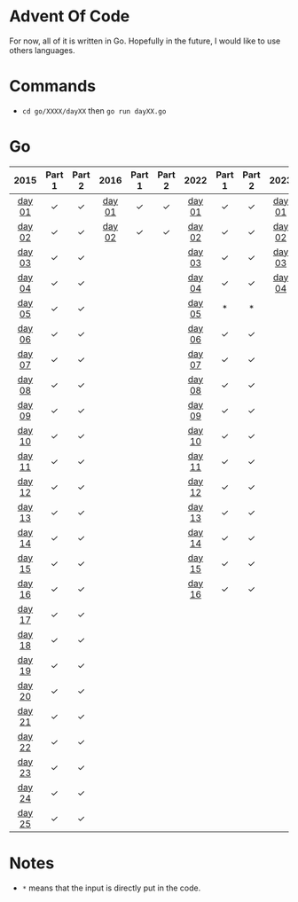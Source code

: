 # Advent Of Code

For now, all of it is written in Go. Hopefully in the future, I would like to use others languages.

# Commands

- `cd go/XXXX/dayXX` then `go run dayXX.go`

# Go

|2015|Part 1|Part 2|2016|Part 1|Part 2|2022|Part 1|Part 2|2023|Part 1|Part 2|
|:---:|:---:|:---:|:---:|:---:|:---:|:---:|:---:|:---:|:---:|:---:|:---:|
|[day 01](./go/2015/day01/day01.go)|&check;|&check;|[day 01](./go/2016/day01/day01.go)|&check;|&check;|[day 01](./go/2022/day01/day01.go)|&check;|&check;|[day 01](./go/2023/day01/day01.go)|&check;|&check;|
|[day 02](./go/2015/day02/day02.go)|&check;|&check;|[day 02](./go/2016/day02/day02.go)|&check;|&check;|[day 02](./go/2022/day02/day02.go)|&check;|&check;|[day 02](./go/2023/day02/day02.go)|&check;|&check;|
|[day 03](./go/2015/day03/day03.go)|&check;|&check;||||[day 03](./go/2022/day03/day03.go)|&check;|&check;|[day 03](./go/2023/day03/day03.go)|&check;|&check;|
|[day 04](./go/2015/day04/day04.go)|&check;|&check;||||[day 04](./go/2022/day04/day04.go)|&check;|&check;|[day 04](./go/2023/day04/day04.go)|&check;|&check;|
|[day 05](./go/2015/day05/day05.go)|&check;|&check;||||[day 05](./go/2022/day05/day05.go)|   *   |   *   |
|[day 06](./go/2015/day06/day06.go)|&check;|&check;||||[day 06](./go/2022/day06/day06.go)|&check;|&check;|
|[day 07](./go/2015/day07/day07.go)|&check;|&check;||||[day 07](./go/2022/day07/day07.go)|&check;|&check;|
|[day 08](./go/2015/day08/day08.go)|&check;|&check;||||[day 08](./go/2022/day08/day08.go)|&check;|&check;|
|[day 09](./go/2015/day09/day09.go)|&check;|&check;||||[day 09](./go/2022/day09/day09.go)|&check;|&check;|
|[day 10](./go/2015/day10/day10.go)|&check;|&check;||||[day 10](./go/2022/day10/day10.go)|&check;|&check;|
|[day 11](./go/2015/day11/day11.go)|&check;|&check;||||[day 11](./go/2022/day11/day11.go)|&check;|&check;|
|[day 12](./go/2015/day12/day12.go)|&check;|&check;||||[day 12](./go/2022/day12/day12.go)|&check;|&check;|
|[day 13](./go/2015/day13/day13.go)|&check;|&check;||||[day 13](./go/2022/day13/day13.go)|&check;|&check;|
|[day 14](./go/2015/day14/day14.go)|&check;|&check;||||[day 14](./go/2022/day14/day14.go)|&check;|&check;|
|[day 15](./go/2015/day15/day15.go)|&check;|&check;||||[day 15](./go/2022/day15/day15.go)|&check;|&check;|
|[day 16](./go/2015/day16/day16.go)|&check;|&check;||||[day 16](./go/2022/day16/day16.go)|&check;|&check;|
|[day 17](./go/2015/day17/day17.go)|&check;|&check;|||||||
|[day 18](./go/2015/day18/day18.go)|&check;|&check;|||||||
|[day 19](./go/2015/day19/day19.go)|&check;|&check;|||||||
|[day 20](./go/2015/day20/day20.go)|&check;|&check;|||||||
|[day 21](./go/2015/day21/day21.go)|&check;|&check;|||||||
|[day 22](./go/2015/day22/day22.go)|&check;|&check;|||||||
|[day 23](./go/2015/day23/day23.go)|&check;|&check;|||||||
|[day 24](./go/2015/day24/day24.go)|&check;|&check;|||||||
|[day 25](./go/2015/day25/day25.go)|&check;|&check;|||||||

# Notes

- `*` means that the input is directly put in the code. 